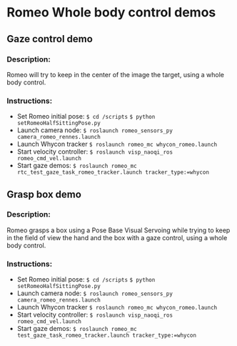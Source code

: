 # Romeo Whole body control demos

## Gaze control demo

### Description:
Romeo will try to keep in the center of the image the target, using a whole body control.

### Instructions:

* Set Romeo initial pose:
`$ cd /scripts`
`$ python setRomeoHalfSittingPose.py`
* Launch camera node: 
`$ roslaunch romeo_sensors_py camera_romeo_rennes.launch` 
* Launch Whycon tracker
`$ roslaunch romeo_mc whycon_romeo.launch`
* Start velocity controller:
`$ roslaunch visp_naoqi_ros romeo_cmd_vel.launch`
* Start gaze demos:
`$ roslaunch romeo_mc rtc_test_gaze_task_romeo_tracker.launch tracker_type:=whycon`

## Grasp box demo

### Description:
Romeo grasps a box using a Pose Base Visual Servoing while trying to keep in the field of view the hand and the box with a gaze control, using a whole body control.

### Instructions:

* Set Romeo initial pose:
`$ cd /scripts`
`$ python setRomeoHalfSittingPose.py`
* Launch camera node: 
`$ roslaunch romeo_sensors_py camera_romeo_rennes.launch` 
* Launch Whycon tracker
`$ roslaunch romeo_mc whycon_romeo.launch`
* Start velocity controller:
`$ roslaunch visp_naoqi_ros romeo_cmd_vel.launch`
* Start gaze demos:
`$ roslaunch romeo_mc test_gaze_task_romeo_tracker.launch tracker_type:=whycon`
